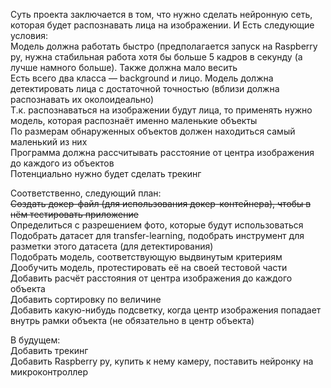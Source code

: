 Суть проекта заключается в том, что нужно сделать нейронную сеть, которая будет распознавать лица на изображении. И Есть следующие условия:  
Модель должна работать быстро (предполагается запуск на Raspberry py, нужна стабильная работа хотя бы больше 5 кадров в секунду (а лучше намного больше). Также должна мало весить  
Есть всего два класса — background и лицо. Модель должна детектировать лица с достаточной точностью (вблизи должна распознавать их околоидеально)  
Т.к. распознаваться на изображении будут лица, то применять нужно модель, которая распознаёт именно маленькие объекты  
По размерам обнаруженных объектов должен находиться самый маленький из них  
Программа должна рассчитывать расстояние от центра изображения до каждого из объектов  
Потенциально нужно будет сделать трекинг

Соответственно, следующий план:  
~~Создать докер-файл (для использования докер-контейнера), чтобы в нём тестировать приложение~~  
Определиться с разрешением фото, которые будут использоваться  
Подобрать датасет для transfer-learning, подобрать инструмент для разметки этого датасета (для детектирования)  
Подобрать модель, соответствующую выдвинутым критериям  
Дообучить модель, протестировать её на своей тестовой части  
Добавить расчёт расстояния от центра изображения до каждого объекта  
Добавить сортировку по величине  
Добавить какую-нибудь подсветку, когда центр изображения попадает внутрь рамки объекта (не обязательно в центр объекта)  

В будущем:  
Добавить трекинг  
Добавить Raspberry py, купить к нему камеру, поставить нейронку на микроконтроллер

